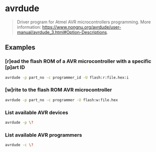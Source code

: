 # avrdude

> Driver program for Atmel AVR microcontrollers programming. More information: <https://www.nongnu.org/avrdude/user-manual/avrdude_3.html#Option-Descriptions>.

## Examples

### [r]ead the flash ROM of a AVR microcontroller with a specific [p]art ID

```bash
avrdude -p part_no -c programmer_id -U flash:r:file.hex:i
```

### [w]rite to the flash ROM AVR microcontroller

```bash
avrdude -p part_no -c programmer -U flash:w:file.hex
```

### List available AVR devices

```bash
avrdude -p \?
```

### List available AVR programmers

```bash
avrdude -c \?
```
